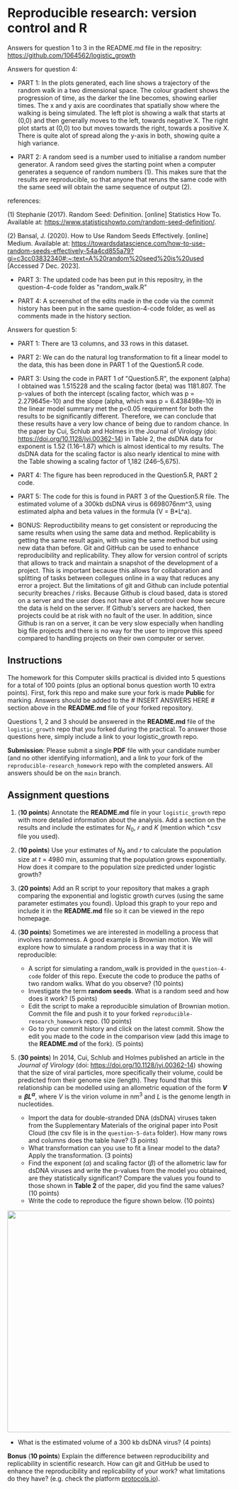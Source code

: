 # Reproducible research: version control and R

Answers for question 1 to 3 in the README.md file in the repositry: 
https://github.com/1064562/logistic_growth

Answers for question 4:
- PART 1: In the plots generated, each line shows a trajectory of the random walk in a two dimensional space. The colour gradient shows the progression of time, as the darker the line becomes, showing earlier times. The x and y axis are coordinates that spatially show where the walking is being simulated. The left plot is showing a walk that starts at (0,0) and then generally moves to the left, towards negative X. The right plot starts at (0,0) too but moves towards the right, towards a positive X. There is quite alot of spread along the y-axis in both, showing quite a high variance. 

- PART 2: A random seed is a number used to initialise a random number generator. A random seed gives the starting point when a computer generates a sequence of random numbers (1). This makes sure that the results are reproducible, so that anyone that reruns the same code with the same seed will obtain the same sequence of output (2).

references: 

(1) Stephanie (2017). Random Seed: Definition. [online] Statistics How To. Available at: https://www.statisticshowto.com/random-seed-definition/.

‌(2) Bansal, J. (2020). How to Use Random Seeds Effectively. [online] Medium. Available at: https://towardsdatascience.com/how-to-use-random-seeds-effectively-54a4cd855a79?gi=c3cc03832340#:~:text=A%20random%20seed%20is%20used [Accessed 7 Dec. 2023].

- PART 3: The updated code has been put in this repositry, in the question-4-code folder as "random_walk.R"

- PART 4: A screenshot of the edits made in the code via the commit history has been put in the same question-4-code folder, as well as comments made in the history section.

Answers for question 5:

- PART 1: There are 13 columns, and 33 rows in this dataset. 

- PART 2: We can do the natural log transformation to fit a linear model to the data, this has been done in PART 1 of the Question5.R code.

- PART 3: Using the code in PART 1 of "Question5.R", the exponent (alpha) I obtained was 1.515228 and the scaling factor (beta) was 1181.807. The p-values of both the intercept (scaling factor, which was p = 2.279645e-10) and the slope (alpha, which was p = 6.438498e-10) in the linear model summary met the p<0.05 requirement for both the results to be significantly different. Therefore, we can conclude that these results have a very low chance of being due to random chance. In the paper by Cui, Schlub and Holmes in the Journal of Virology (doi: https://doi.org/10.1128/jvi.00362-14) in Table 2, the dsDNA data for exponent is 1.52 (1.16–1.87) which is almost identical to my results. The dsDNA data for the scaling factor is also nearly identical to mine with the Table showing a scaling factor of 1,182 (246–5,675).

- PART 4: The figure has been reproduced in the Question5.R, PART 2 code.

- PART 5: The code for this is found in PART 3 of the Question5.R file. The estimated volume of a 300kb dsDNA virus is 6698076nm^3, using estimated alpha and beta values in the formula (V = B*L^a).

- BONUS: Reproductibility means to get consistent or reproducing the same results when using the same data and method. Replicability is getting the same result again, with using the same method but using new data than before. Git and GitHub can be used to enhance reproducibility and replicability. They allow for version control of scripts that allows to track and maintain a snapshot of the development of a project. This is important because this allows for collaboration and splitting of tasks between collegues online in a way that reduces any error a project. But the limitations of git and Github can include potential security breaches / risks. Because Github is cloud based, data is stored on a server and the user does not have alot of control over how secure the data is held on the server. If Github's servers are hacked, then projects could be at risk with no fault of the user. In addition, since Github is ran on a server, it can be very slow especially when handling big file projects and there is no way for the user to improve this speed compared to handling projects on their own computer or server.

## Instructions

The homework for this Computer skills practical is divided into 5 questions for a total of 100 points (plus an optional bonus question worth 10 extra points). First, fork this repo and make sure your fork is made **Public** for marking. Answers should be added to the # INSERT ANSWERS HERE # section above in the **README.md** file of your forked repository.

Questions 1, 2 and 3 should be answered in the **README.md** file of the `logistic_growth` repo that you forked during the practical. To answer those questions here, simply include a link to your logistic_growth repo.

**Submission**: Please submit a single **PDF** file with your candidate number (and no other identifying information), and a link to your fork of the `reproducible-research_homework` repo with the completed answers. All answers should be on the `main` branch.

## Assignment questions 

1) (**10 points**) Annotate the **README.md** file in your `logistic_growth` repo with more detailed information about the analysis. Add a section on the results and include the estimates for $N_0$, $r$ and $K$ (mention which *.csv file you used).
   
2) (**10 points**) Use your estimates of $N_0$ and $r$ to calculate the population size at $t$ = 4980 min, assuming that the population grows exponentially. How does it compare to the population size predicted under logistic growth? 

3) (**20 points**) Add an R script to your repository that makes a graph comparing the exponential and logistic growth curves (using the same parameter estimates you found). Upload this graph to your repo and include it in the **README.md** file so it can be viewed in the repo homepage.
   
4) (**30 points**) Sometimes we are interested in modelling a process that involves randomness. A good example is Brownian motion. We will explore how to simulate a random process in a way that it is reproducible:

   - A script for simulating a random_walk is provided in the `question-4-code` folder of this repo. Execute the code to produce the paths of two random walks. What do you observe? (10 points)
   - Investigate the term **random seeds**. What is a random seed and how does it work? (5 points)
   - Edit the script to make a reproducible simulation of Brownian motion. Commit the file and push it to your forked `reproducible-research_homework` repo. (10 points)
   - Go to your commit history and click on the latest commit. Show the edit you made to the code in the comparison view (add this image to the **README.md** of the fork). (5 points)

5) (**30 points**) In 2014, Cui, Schlub and Holmes published an article in the *Journal of Virology* (doi: https://doi.org/10.1128/jvi.00362-14) showing that the size of viral particles, more specifically their volume, could be predicted from their genome size (length). They found that this relationship can be modelled using an allometric equation of the form **$`V = \beta L^{\alpha}`$**, where $`V`$ is the virion volume in nm<sup>3</sup> and $`L`$ is the genome length in nucleotides.

   - Import the data for double-stranded DNA (dsDNA) viruses taken from the Supplementary Materials of the original paper into Posit Cloud (the csv file is in the `question-5-data` folder). How many rows and columns does the table have? (3 points)
   - What transformation can you use to fit a linear model to the data? Apply the transformation. (3 points)
   - Find the exponent ($\alpha$) and scaling factor ($\beta$) of the allometric law for dsDNA viruses and write the p-values from the model you obtained, are they statistically significant? Compare the values you found to those shown in **Table 2** of the paper, did you find the same values? (10 points)
   - Write the code to reproduce the figure shown below. (10 points)

  <p align="center">
     <img src="https://github.com/josegabrielnb/reproducible-research_homework/blob/main/question-5-data/allometric_scaling.png" width="600" height="500">
  </p>

  - What is the estimated volume of a 300 kb dsDNA virus? (4 points)

**Bonus** (**10 points**) Explain the difference between reproducibility and replicability in scientific research. How can git and GitHub be used to enhance the reproducibility and replicability of your work? what limitations do they have? (e.g. check the platform [protocols.io](https://www.protocols.io/)).
